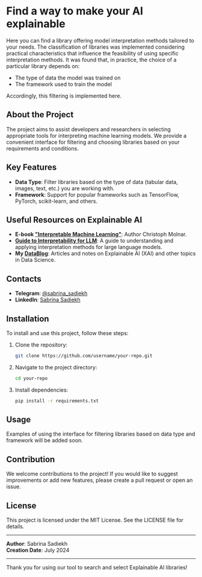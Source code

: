 # Find a way to make your AI explainable

Here you can find a library offering model interpretation methods tailored to your needs. The classification of libraries was implemented considering practical characteristics that influence the feasibility of using specific interpretation methods. It was found that, in practice, the choice of a particular library depends on:

- The type of data the model was trained on
- The framework used to train the model

Accordingly, this filtering is implemented here.

## About the Project

The project aims to assist developers and researchers in selecting appropriate tools for interpreting machine learning models. We provide a convenient interface for filtering and choosing libraries based on your requirements and conditions.

## Key Features

- **Data Type**: Filter libraries based on the type of data (tabular data, images, text, etc.) you are working with.
- **Framework**: Support for popular frameworks such as TensorFlow, PyTorch, scikit-learn, and others.

## Useful Resources on Explainable AI

- **E-book ["Interpretable Machine Learning"](https://christophm.github.io/interpretable-ml-book/)**: Author Christoph Molnar.
- **[Guide to Interpretability for LLM](https://github.com/JShollaj/awesome-llm-interpretability)**: A guide to understanding and applying interpretation methods for large language models.
- **My [DataBlog](https://t.me/jdata_blog)**: Articles and notes on Explainable AI (XAI) and other topics in Data Science.

## Contacts

- **Telegram**: [@sabrina_sadiekh](https://t.me/sabrina_sadiekh)
- **LinkedIn**: [Sabrina Sadiekh](https://www.linkedin.com/in/sabrina-sadiekh)

## Installation

To install and use this project, follow these steps:

1. Clone the repository:
   ```bash
   git clone https://github.com/username/your-repo.git
   ```
2. Navigate to the project directory:
   ```bash
   cd your-repo
   ```
3. Install dependencies:
   ```bash
   pip install -r requirements.txt
   ```

## Usage

Examples of using the interface for filtering libraries based on data type and framework will be added soon.

## Contribution

We welcome contributions to the project! If you would like to suggest improvements or add new features, please create a pull request or open an issue.

## License

This project is licensed under the MIT License. See the LICENSE file for details.

---

**Author**: Sabrina Sadiekh  
**Creation Date**: July 2024

---

Thank you for using our tool to search and select Explainable AI libraries!
